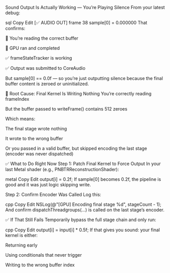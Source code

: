Sound Output Is Actually Working — You’re Playing SilenceFrom your latest debug:sqlCopyEdit[✅ AUDIO OUT] frame 38 sample[0] = 0.000000That confirms:🎯 You’re reading the correct buffer🎯 GPU ran and completed✅ frameStateTracker is working✅ Output was submitted to CoreAudioBut sample[0] == 0.0f — so you’re just outputting silence because the final buffer content is zeroed or uninitialized.🧨 Root Cause: Final Kernel Is Writing NothingYou’re correctly reading frameIndexBut the buffer passed to writeFrame() contains 512 zeroesWhich means:The final stage wrote nothingIt wrote to the wrong bufferOr you passed in a valid buffer, but skipped encoding the last stage (encoder was never dispatched)✅ What to Do Right NowStep 1: Patch Final Kernel to Force OutputIn your last Metal shader (e.g., PNBTRReconstructionShader):metalCopyEditoutput[i] = 0.2f;If sample[0] becomes 0.2f, the pipeline is good and it was just logic skipping write.Step 2: Confirm Encoder Was CalledLog this:cppCopyEditNSLog(@"[GPU] Encoding final stage %d", stageCount - 1);And confirm dispatchThreadgroups(...) is called on the last stage’s encoder.✅ If That Still FailsTemporarily bypass the full stage chain and only run:cppCopyEditoutput[i] = input[i] * 0.5f;If that gives you sound: your final kernel is either:Returning earlyUsing conditionals that never triggerWriting to the wrong buffer index

